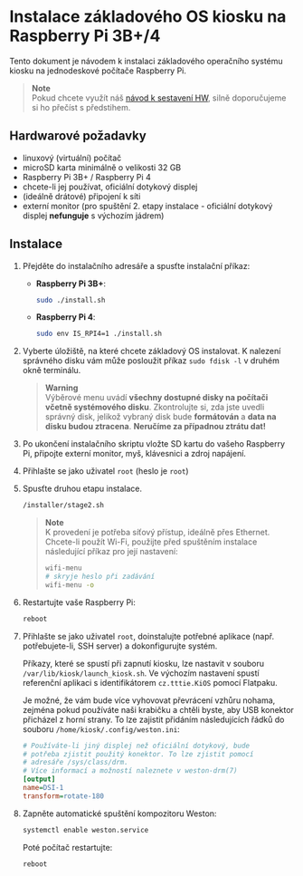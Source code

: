 # Instalace základového OS kiosku na Raspberry Pi 3B+/4  
Tento dokument je návodem k instalaci základového operačního systému kiosku na jednodeskové počítače Raspberry Pi.  
>**Note**  
> Pokud chcete využít náš [návod k sestavení HW](../assemble_rpi_hw/ASSEMBLY.cs.md), silně doporučujeme si ho přečíst s předstihem.  

## Hardwarové požadavky
- linuxový (virtuální) počítač
- microSD karta minimálně o velikosti 32 GB
- Raspberry Pi 3B+ / Raspberry Pi 4
- chcete-li jej používat, oficiální dotykový displej
- (ideálně drátové) připojení k síti
- externí monitor (pro spuštění 2. etapy instalace - oficiální dotykový displej **nefunguje** s výchozím jádrem)

## Instalace
1. Přejděte do instalačního adresáře a spusťte instalační příkaz:
    - **Raspberry Pi 3B+**:

        ```bash
        sudo ./install.sh
        ```
    - **Raspberry Pi 4**:

        ```bash
        sudo env IS_RPI4=1 ./install.sh
        ```
1. Vyberte úložiště, na které chcete základový OS instalovat. K nalezení správného disku vám může posloužit příkaz `sudo fdisk -l` v druhém okně terminálu.
    > **Warning**  
    > Výběrové menu uvádí **všechny dostupné disky na počítači včetně systémového disku**. Zkontrolujte si, zda jste uvedli správný disk, jelikož vybraný disk bude **formátován** a **data na disku budou ztracena**. **Neručíme za případnou ztrátu dat!**
1. Po ukončení instalačního skriptu vložte SD kartu do vašeho Raspberry Pi, připojte externí monitor, myš, klávesnici a zdroj napájení.
1. Přihlašte se jako uživatel `root` (heslo je `root`)
1. Spusťte druhou etapu instalace.

    ```bash
    /installer/stage2.sh
    ```

    > **Note**  
    > K provedení je potřeba síťový přístup, ideálně přes Ethernet. Chcete-li použít Wi-Fi, použijte před spuštěním instalace následující příkaz pro její nastavení:
    > ```bash
    > wifi-menu
    > # skryje heslo při zadávání
    > wifi-menu -o
    > ```

1. Restartujte vaše Raspberry Pi:

    ```bash
    reboot
    ```
1. Přihlašte se jako uživatel `root`, doinstalujte potřebné aplikace (např. potřebujete-li, SSH server) a dokonfigurujte systém.

    Příkazy, které se spustí při zapnutí kiosku, lze nastavit v souboru `/var/lib/kiosk/launch_kiosk.sh`. Ve výchozím nastavení spustí referenční aplikaci s identifikátorem `cz.tttie.KiOS` pomocí Flatpaku. 

    Je možné, že vám bude více vyhovovat převrácení vzhůru nohama, zejména pokud používáte naši krabičku a chtěli byste, aby USB konektor přicházel z horní strany. To lze zajistit přidáním následujících řádků do souboru `/home/kiosk/.config/weston.ini`:
    ```ini
    # Používáte-li jiný displej než oficiální dotykový, bude
    # potřeba zjistit použitý konektor. To lze zjistit pomocí
    # adresáře /sys/class/drm.
    # Více informací a možností naleznete v weston-drm(7)
    [output]
    name=DSI-1
    transform=rotate-180
    ```

1. Zapněte automatické spuštění kompozitoru Weston:

    ```bash
    systemctl enable weston.service
    ```

    Poté počítač restartujte:

    ```bash
    reboot
    ```